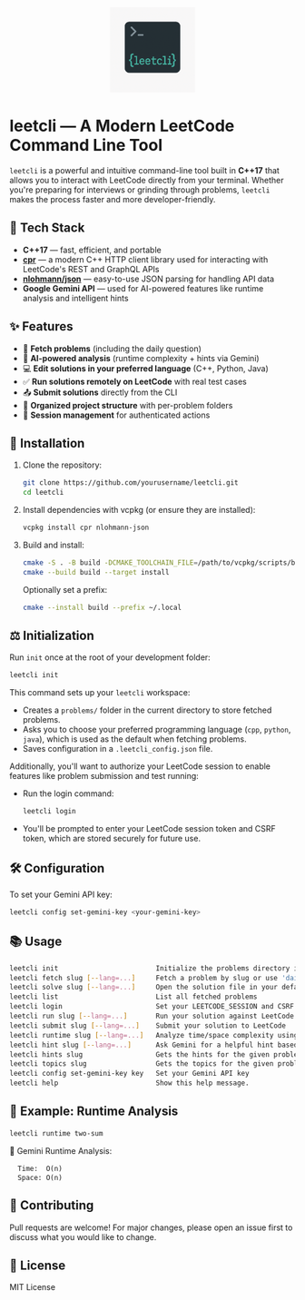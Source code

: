<p align="center">
  <img src="logo.png" width="150" alt="leetcli logo"/>
</p>


# leetcli — A Modern LeetCode Command Line Tool

`leetcli` is a powerful and intuitive command-line tool built in **C++17** that allows you to interact with LeetCode directly from your terminal. Whether you're preparing for interviews or grinding through problems, `leetcli` makes the process faster and more developer-friendly.

## 🚀 Tech Stack
- **C++17** — fast, efficient, and portable
- **[cpr](https://github.com/libcpr/cpr)** — a modern C++ HTTP client library used for interacting with LeetCode's REST and GraphQL APIs
- **[nlohmann/json](https://github.com/nlohmann/json)** — easy-to-use JSON parsing for handling API data
- **Google Gemini API** — used for AI-powered features like runtime analysis and intelligent hints

## ✨ Features
- 📝 **Fetch problems** (including the daily question)
- 🧠 **AI-powered analysis** (runtime complexity + hints via Gemini)
- 💻 **Edit solutions in your preferred language** (C++, Python, Java)
- ✅ **Run solutions remotely on LeetCode** with real test cases
- 📤 **Submit solutions** directly from the CLI
- 📂 **Organized project structure** with per-problem folders
- 🔑 **Session management** for authenticated actions
## 🔧 Installation
1. Clone the repository:
   ```sh
   git clone https://github.com/yourusername/leetcli.git
   cd leetcli
   ```
2. Install dependencies with vcpkg (or ensure they are installed):
   ```sh
   vcpkg install cpr nlohmann-json
   ```
3. Build and install:
   ```sh
   cmake -S . -B build -DCMAKE_TOOLCHAIN_FILE=/path/to/vcpkg/scripts/buildsystems/vcpkg.cmake
   cmake --build build --target install
   ```
   Optionally set a prefix:
   ```sh
   cmake --install build --prefix ~/.local
   ```
## ⚖️ Initialization
Run `init` once at the root of your development folder:
```sh
leetcli init
```
This command sets up your `leetcli` workspace:
- Creates a `problems/` folder in the current directory to store fetched problems.
- Asks you to choose your preferred programming language (`cpp`, `python`, `java`), which is used as the default when fetching problems.
- Saves configuration in a `.leetcli_config.json` file.

Additionally, you'll want to authorize your LeetCode session to enable features like problem submission and test running:
- Run the login command:
  ```sh
  leetcli login
  ```
- You'll be prompted to enter your LeetCode session token and CSRF token, which are stored securely for future use.

## 🛠️ Configuration
To set your Gemini API key:
```sh
leetcli config set-gemini-key <your-gemini-key>
```

## 📚 Usage
```sh
leetcli init                        Initialize the problems directory in your current directory
leetcli fetch slug [--lang=...]     Fetch a problem by slug or use 'daily' for the daily question
leetcli solve slug [--lang=...]     Open the solution file in your default editor
leetcli list                        List all fetched problems
leetcli login                       Set your LEETCODE_SESSION and CSRF token
leetcli run slug [--lang=...]       Run your solution against LeetCode testcases
leetcli submit slug [--lang=...]    Submit your solution to LeetCode
leetcli runtime slug [--lang=...]   Analyze time/space complexity using Gemini
leetcli hint slug [--lang=...]      Ask Gemini for a helpful hint based on your solution progress
leetcli hints slug                  Gets the hints for the given problem in leetcode
leetcli topics slug                 Gets the topics for the given problem in leetcode
leetcli config set-gemini-key key   Set your Gemini API key
leetcli help                        Show this help message.
```

## 🧠 Example: Runtime Analysis
```sh
leetcli runtime two-sum
```
🧠 Gemini Runtime Analysis:
```
  Time:  O(n)
  Space: O(n)
```

## 🤝 Contributing
Pull requests are welcome! For major changes, please open an issue first to discuss what you would like to change.

## 📄 License
MIT License
